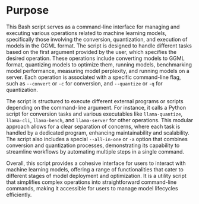 # Purpose
This Bash script serves as a command-line interface for managing and executing various operations related to machine learning models, specifically those involving the conversion, quantization, and execution of models in the GGML format. The script is designed to handle different tasks based on the first argument provided by the user, which specifies the desired operation. These operations include converting models to GGML format, quantizing models to optimize them, running models, benchmarking model performance, measuring model perplexity, and running models on a server. Each operation is associated with a specific command-line flag, such as `--convert` or `-c` for conversion, and `--quantize` or `-q` for quantization.

The script is structured to execute different external programs or scripts depending on the command-line argument. For instance, it calls a Python script for conversion tasks and various executables like `llama-quantize`, `llama-cli`, `llama-bench`, and `llama-server` for other operations. This modular approach allows for a clear separation of concerns, where each task is handled by a dedicated program, enhancing maintainability and scalability. The script also includes a special `--all-in-one` or `-a` option that combines conversion and quantization processes, demonstrating its capability to streamline workflows by automating multiple steps in a single command.

Overall, this script provides a cohesive interface for users to interact with machine learning models, offering a range of functionalities that cater to different stages of model deployment and optimization. It is a utility script that simplifies complex operations into straightforward command-line commands, making it accessible for users to manage model lifecycles efficiently.
